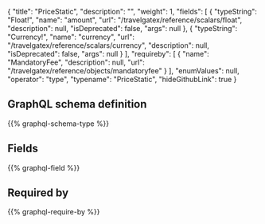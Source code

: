 {
  "title": "PriceStatic",
  "description": "",
  "weight": 1,
  "fields": [
    {
      "typeString": "Float!",
      "name": "amount",
      "url": "/travelgatex/reference/scalars/float",
      "description": null,
      "isDeprecated": false,
      "args": null
    },
    {
      "typeString": "Currency!",
      "name": "currency",
      "url": "/travelgatex/reference/scalars/currency",
      "description": null,
      "isDeprecated": false,
      "args": null
    }
  ],
  "requireby": [
    {
      "name": "MandatoryFee",
      "description": null,
      "url": "/travelgatex/reference/objects/mandatoryfee"
    }
  ],
  "enumValues": null,
  "operator": "type",
  "typename": "PriceStatic",
  "hideGithubLink": true
}
## GraphQL schema definition

{{% graphql-schema-type %}}

## Fields

{{% graphql-field %}}

## Required by

{{% graphql-require-by %}}
